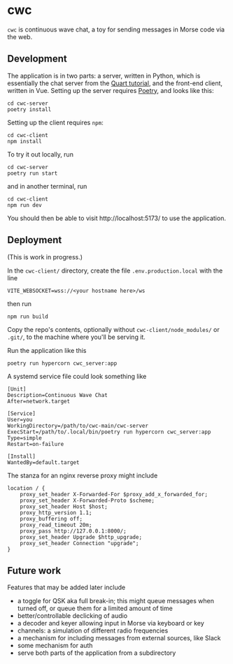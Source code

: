 # cwc

`cwc` is continuous wave chat, a toy for sending messages in Morse
code via the web.

## Development

The application is in two parts: a server, written in Python, which is
essentially the chat server from the [Quart
tutorial](https://quart.palletsprojects.com/en/latest/tutorials/chat_tutorial.html),
and the front-end client, written in Vue. Setting up the server
requires [Poetry](https://python-poetry.org/), and looks like this:

```
cd cwc-server
poetry install
```

Setting up the client requires `npm`:

```
cd cwc-client
npm install
```

To try it out locally, run 

```
cd cwc-server
poetry run start
```

and in another terminal, run

```
cd cwc-client
npm run dev
```

You should then be able to visit http://localhost:5173/ to use the
application.

## Deployment

(This is work in progress.)

In the `cwc-client/` directory, create the file
`.env.production.local` with the line 

```
VITE_WEBSOCKET=wss://<your hostname here>/ws
```

then run 

```
npm run build
```

Copy the repo's contents, optionally without
`cwc-client/node_modules/` or `.git/`, to the machine where you'll be
serving it.

Run the application like this

```
poetry run hypercorn cwc_server:app
```

A systemd service file could look something like

```
[Unit]
Description=Continuous Wave Chat
After=network.target

[Service]
User=you
WorkingDirectory=/path/to/cwc-main/cwc-server
ExecStart=/path/to/.local/bin/poetry run hypercorn cwc_server:app
Type=simple
Restart=on-failure

[Install]
WantedBy=default.target
```

The stanza for an nginx reverse proxy might include

```
location / {
    proxy_set_header X-Forwarded-For $proxy_add_x_forwarded_for;
    proxy_set_header X-Forwarded-Proto $scheme;
    proxy_set_header Host $host;
    proxy_http_version 1.1;
    proxy_buffering off;
    proxy_read_timeout 20m;
    proxy_pass http://127.0.0.1:8000/;
    proxy_set_header Upgrade $http_upgrade;
    proxy_set_header Connection "upgrade";
}
```

## Future work

Features that may be added later include

- a toggle for QSK aka full break-in; this might queue messages when
  turned off, or queue them for a limited amount of time
- better/controllable declicking of audio
- a decoder and keyer allowing input in Morse via keyboard or key
- channels: a simulation of different radio frequencies
- a mechanism for including messages from external sources, like Slack
- some mechanism for auth
- serve both parts of the application from a subdirectory
